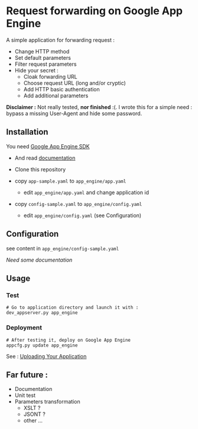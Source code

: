 Request forwarding on Google App Engine
=======================================

A simple application for forwarding request :

* Change HTTP method
* Set default parameters
* Filter request parameters
* Hide your secret :
  * Cloak forwarding URL
  * Choose request URL (long and/or cryptic)
  * Add HTTP basic authentication
  * Add additional parameters

__Disclaimer :__ Not really tested, __nor finished__ :(. I wrote this for a simple need : bypass a missing User-Agent and hide some password.

Installation
------------

You need [Google App Engine SDK](http://code.google.com/intl/fr/appengine/downloads.html)

* And read [documentation](http://code.google.com/intl/fr/appengine/docs/)

* Clone this repository
* copy `app-sample.yaml` to `app_engine/app.yaml`
  * edit `app_engine/app.yaml` and change application id
* copy `config-sample.yaml` to `app_engine/config.yaml`
  * edit `app_engine/config.yaml` (see Configuration)

Configuration
-------------

see content in `app_engine/config-sample.yaml`

_Need some documentation_

Usage
-----

### Test

    # Go to application directory and launch it with :
    dev_appserver.py app_engine

### Deployment

    # After testing it, deploy on Google App Engine
    appcfg.py update app_engine

See : [Uploading Your Application](http://code.google.com/intl/fr/appengine/docs/python/gettingstarted/uploading.html)

Far future :
------------

* Documentation
* Unit test
* Parameters transformation
  * XSLT ?
  * JSONT ?
  * other ...
